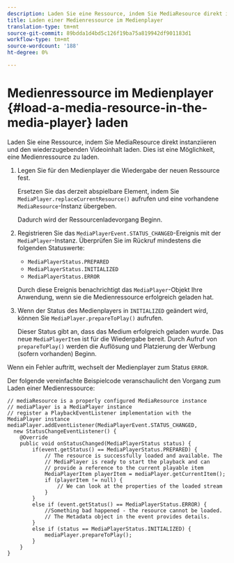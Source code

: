 ```yaml
---
description: Laden Sie eine Ressource, indem Sie MediaResource direkt instanziieren und den wiederzugebenden Videoinhalt laden. Dies ist eine Möglichkeit, eine Medienressource zu laden.
title: Laden einer Medienressource im Medienplayer
translation-type: tm+mt
source-git-commit: 89bdda1d4bd5c126f19ba75a819942df901183d1
workflow-type: tm+mt
source-wordcount: '188'
ht-degree: 0%

---
```



# Medienressource im Medienplayer {#load-a-media-resource-in-the-media-player} laden

Laden Sie eine Ressource, indem Sie MediaResource direkt instanziieren und den wiederzugebenden Videoinhalt laden. Dies ist eine Möglichkeit, eine Medienressource zu laden.

1. Legen Sie für den Medienplayer die Wiedergabe der neuen Ressource fest.

   Ersetzen Sie das derzeit abspielbare Element, indem Sie `MediaPlayer.replaceCurrentResource()` aufrufen und eine vorhandene `MediaResource`-Instanz übergeben.

   Dadurch wird der Ressourcenladevorgang Beginn.

1. Registrieren Sie das `MediaPlayerEvent.STATUS_CHANGED`-Ereignis mit der `MediaPlayer`-Instanz. Überprüfen Sie im Rückruf mindestens die folgenden Statuswerte:

   * `MediaPlayerStatus.PREPARED`
   * `MediaPlayerStatus.INITIALIZED`
   * `MediaPlayerStatus.ERROR`

   Durch diese Ereignis benachrichtigt das `MediaPlayer`-Objekt Ihre Anwendung, wenn sie die Medienressource erfolgreich geladen hat.
1. Wenn der Status des Medienplayers in `INITIALIZED` geändert wird, können Sie `MediaPlayer.prepareToPlay()` aufrufen.

   Dieser Status gibt an, dass das Medium erfolgreich geladen wurde. Das neue `MediaPlayerItem` ist für die Wiedergabe bereit. Durch Aufruf von `prepareToPlay()` werden die Auflösung und Platzierung der Werbung (sofern vorhanden) Beginn.

Wenn ein Fehler auftritt, wechselt der Medienplayer zum Status `ERROR`.

Der folgende vereinfachte Beispielcode veranschaulicht den Vorgang zum Laden einer Medienressource:

```java>
// mediaResource is a properly configured MediaResource instance 
// mediaPlayer is a MediaPlayer instance 
// register a PlaybackEventListener implementation with the MediaPlayer instance 
mediaPlayer.addEventListener(MediaPlayerEvent.STATUS_CHANGED,  
  new StatusChangeEventListener() { 
    @Override 
    public void onStatusChanged(MediaPlayerStatus status) { 
        if(event.getStatus() == MediaPlayerStatus.PREPARED) { 
            // The resource is successfully loaded and available. The  
            // MediaPlayer is ready to start the playback and can 
            // provide a reference to the current playable item 
            MediaPlayerItem playerItem = mediaPlayer.getCurrentItem(); 
            if (playerItem != null) { 
                // We can look at the properties of the loaded stream 
            } 
        } 
        else if (event.getStatus() == MediaPlayerStatus.ERROR) { 
            //Something bad happened - the resource cannot be loaded. 
            // The Metadata object in the event provides details. 
        } 
        else if (status == MediaPlayerStatus.INITIALIZED) { 
            mediaPlayer.prepareToPlay(); 
        } 
    } 
} 
```
